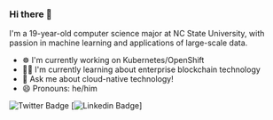 ### Hi there 👋
I'm a 19-year-old computer science major at NC State University, with passion in machine learning and applications of large-scale data.

- ☸ I'm currently working on Kubernetes/OpenShift
- 👨‍💻 I'm currently learning about enterprise blockchain technology
- 💬 Ask me about cloud-native technology!
- 😄 Pronouns: he/him

![Twitter Badge](https://img.shields.io/badge/-@cedricclyburn-1ca0f1?style=flat-square&labelColor=1ca0f1&logo=twitter&logoColor=white&link=https://twitter.com/cedricclyburn)
[![Linkedin Badge](https://img.shields.io/badge/-cedricclyburn-blue?style=flat-square&logo=Linkedin&logoColor=white&link=https://www.linkedin.com/in/cedricclyburn/)]
<!--
**cedricclyburn/cedricclyburn** is a ✨ _special_ ✨ repository because its `README.md` (this file) appears on your GitHub profile.

Here are some ideas to get you started:

- 🔭 I’m currently working on ...
- 🌱 I’m currently learning ...
- 👯 I’m looking to collaborate on ...
- 🤔 I’m looking for help with ...
- 💬 Ask me about ...
- 📫 How to reach me: ...
- 😄 Pronouns: ...
- ⚡ Fun fact: ...
-->
